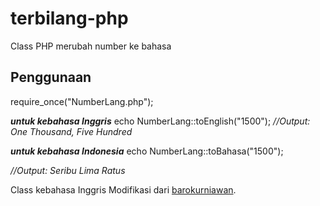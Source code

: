 # terbilang-php
Class PHP merubah number ke bahasa

## Penggunaan
require_once("NumberLang.php");

***untuk kebahasa Inggris***
echo NumberLang::toEnglish("1500");
*//Output: One Thousand, Five Hundred*

***untuk kebahasa Indonesia***
echo NumberLang::toBahasa("1500");

*//Output: Seribu Lima Ratus*

Class kebahasa Inggris Modifikasi dari [barokurniawan](https://gist.github.com/barokurniawan/45097f3d5595ea038cc30c1cdf7b90dc).
